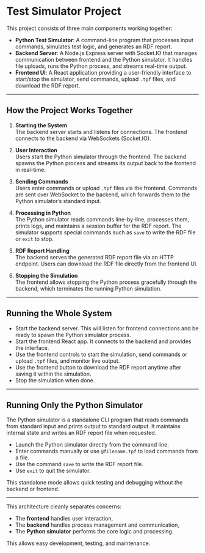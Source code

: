 # Test Simulator Project

This project consists of three main components working together:

- **Python Test Simulator**: A command-line program that processes input commands, simulates test logic, and generates an RDF report.
- **Backend Server**: A Node.js Express server with Socket.IO that manages communication between frontend and the Python simulator. It handles file uploads, runs the Python process, and streams real-time output.
- **Frontend UI**: A React application providing a user-friendly interface to start/stop the simulator, send commands, upload `.tpf` files, and download the RDF report.

---

## How the Project Works Together

1. **Starting the System**  
   The backend server starts and listens for connections. The frontend connects to the backend via WebSockets (Socket.IO).

2. **User Interaction**  
   Users start the Python simulator through the frontend. The backend spawns the Python process and streams its output back to the frontend in real-time.

3. **Sending Commands**  
   Users enter commands or upload `.tpf` files via the frontend. Commands are sent over WebSocket to the backend, which forwards them to the Python simulator’s standard input.

4. **Processing in Python**  
   The Python simulator reads commands line-by-line, processes them, prints logs, and maintains a session buffer for the RDF report. The simulator supports special commands such as `save` to write the RDF file or `exit` to stop.

5. **RDF Report Handling**  
   The backend serves the generated RDF report file via an HTTP endpoint. Users can download the RDF file directly from the frontend UI.

6. **Stopping the Simulation**  
   The frontend allows stopping the Python process gracefully through the backend, which terminates the running Python simulation.

---

## Running the Whole System

- Start the backend server. This will listen for frontend connections and be ready to spawn the Python simulator process.
- Start the frontend React app. It connects to the backend and provides the interface.
- Use the frontend controls to start the simulation, send commands or upload `.tpf` files, and monitor live output.
- Use the frontend button to download the RDF report anytime after saving it within the simulation.
- Stop the simulation when done.

---

## Running Only the Python Simulator

The Python simulator is a standalone CLI program that reads commands from standard input and prints output to standard output. It maintains internal state and writes an RDF report file when requested.

- Launch the Python simulator directly from the command line.
- Enter commands manually or use `@filename.tpf` to load commands from a file.
- Use the command `save` to write the RDF report file.
- Use `exit` to quit the simulator.

This standalone mode allows quick testing and debugging without the backend or frontend.

---

This architecture cleanly separates concerns:

- The **frontend** handles user interaction,
- The **backend** handles process management and communication,
- The **Python simulator** performs the core logic and processing.

This allows easy development, testing, and maintenance.
